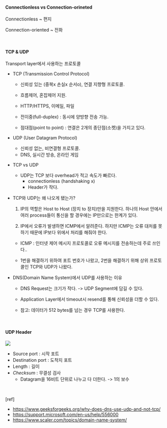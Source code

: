 #### Connectionless vs Connection-orineted

Connectionless ~ 편지

Connection-oriented ~ 전화

<br>

#### TCP & UDP

Transport layer에서 사용하는 프로토콜

- TCP (Transmission Control Protocol)
  
  - 신뢰성 있는 (중복x 손실x 순서o), 연결 지향형 프로토콜.
  - 흐름제어, 혼잡제어 지원.
  - HTTP/HTTPS, 이메일, 파일
    
  - 전이중(full-duplex) : 동시에 양방향 전송 가능.
  - 점대점(point to point) : 연결은 2개의 종단점(소켓)을 가지고 있다.

- UDP (User Datagram Protocol)

  - 신뢰성 없는, 비연결형 프로토콜.
  - DNS, 실시간 방송, 온라인 게임

- TCP vs UDP

  - UDP는 TCP 보다 overhead가 적고 속도가 빠르다.
    - connectionless (handshaking x)
    - Header가 작다.

- TCP와 UDP는 왜 나오게 됐는가?

  1. IP의 역할은 Host to Host (장치 to 장치)만을 지원한다. 하나의 Host 안에서 여러 process들이 통신을 할 경우에는 IP만으로는 한계가 있다.

  2. IP에서 오류가 발생하면 ICMP에서 알려준다. 하지만 ICMP는 오류 대처를 못 하기 때문에 IP보다 위에서 처리를 해줘야 한다.

  - ICMP : 인터넷 제어 메시지 프로토콜로 오류 메시지를 전송하는데 주로 쓰인다..

  - 1번을 해결하기 위하여 포트 번호가 나왔고, 2번을 해결하기 위해 상위 프로토콜인 TCP와 UDP가 나왔다.

- DNS(Domain Name System)에서 UDP를 사용하는 이유

  - DNS Request는 크기가 작다. -> UDP Segment에 담길 수 있다.
  - Application Layer에서 timeout시 resend를 통해 신뢰성을 더할 수 있다.

  - 참고: 데이터가 512 bytes를 넘는 경우 TCP를 사용한다.

<br>

#### UDP Header

<img src='https://t1.daumcdn.net/cfile/tistory/272A5A385759267B36'>

  - Source port : 시작 포트
  - Destination port : 도착지 포트
  - Length : 길이
  - _Checksum_ : 무결성 검사
    - Datagram을 16비트 단위로 나누고 다 더한다. -> 1의 보수

<br>

[ref]<br>

- <https://www.geeksforgeeks.org/why-does-dns-use-udp-and-not-tcp/>
- <https://support.microsoft.com/en-us/help/556000>
- <https://www.scaler.com/topics/domain-name-system/>
